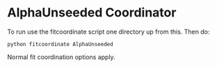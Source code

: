 # AlphaUnseeded Coordinator
To run use the fitcoordinate script one directory up from this. Then do:

    python fitcoordinate AlphaUnseeded

Normal fit coordination options apply.
